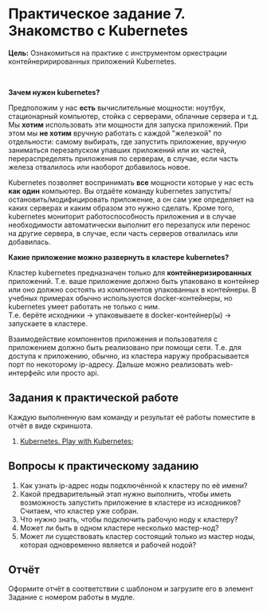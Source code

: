 # Практическое задание 7. Знакомство с Kubernetes

**Цель:** Ознакомиться на практике с инструментом оркестрации контейнерирированных приложений Kubernetes.

<br>

**Зачем нужен kubernetes?**

Предположим у нас **есть** вычислительные мощности: ноутбук, стационарный компьютер, стойка с серверами, облачные сервера и т.д. Мы **хотим** использовать эти мощности для запуска приложений. При этом мы **не хотим** вручную работать с каждой "железкой" по отдельности: самому выбирать, где запустить приложение, вручную заниматься перезапуском упавших приложений или их частей, перераспределять приложения по серверам, в случае, если часть железа отвалилось или наоборот добавилось новое.

Kubernetes позволяет воспринимать **все** мощности которые у нас есть **как один** компьютер. Вы отдаёте команду kubernetes запустить/остановить/модифицировать приложение, а он сам уже определяет на каких серверах и каким образом это нужно сделать. Кроме того, kubernetes мониторит работоспособность приложения и в случае необходимости автоматически выполнит его перезапуск или перенос на другие сервера, в случае, если часть серверов отвалилась или добавилась.  

**Какие приложение можно развернуть в кластере kubernetes?**

Кластер kubernetes предназначен только для **контейнеризированных** приложений. Т.е. ваше приложение должно быть упаковано в контейнер или оно должно состоять из компонентов упакованных в контейнеры. В учебных примерах обычно используются docker-контейнеры, но kubernetes умеет работать не только с ним.  
Т.е. берёте исходники  -> упаковываете в docker-контейнер(ы) -> запускаете в кластере.

Взаимодействие компонентов приложения и пользователя с приложением должно быть реализовано при помощи сети. Т.е. для доступа к приложению, обычно, из кластера наружу пробрасывается порт по некоторому ip-адресу. Дальше можно реализовать web-интерфейс или просто api.  

## Задания к практической работе

Каждую выполненную вам команду и результат её работы поместите в отчёт в виде скриншота.

1. [Kubernetes. Play with Kubernetes](./task_07_subtasks/task_07.1.md);


## Вопросы к практическому заданию

1. Как узнать ip-адрес ноды подключённой к кластеру по её имени?
1. Какой предварительный этап нужно выполнить, чтобы иметь возможность запустить приложение в кластере из исходников? Считаем, что кластер уже собран.
1. Что нужно знать, чтобы подключить рабочую ноду к кластеру?
1. Может ли быть в одном кластере несколько мастер-нод?
1. Может ли существовать кластер состоящий только из мастер ноды, которая одновременно является и рабочей нодой? 

## Отчёт

Оформите отчёт в соответствии с шаблоном и загрузите его в элемент Задание с номером работы в мудле.
